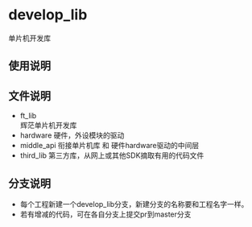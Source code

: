 # develop_lib
单片机开发库


## 使用说明

## 文件说明
* ft_lib    
    辉茫单片机开发库
* hardware
    硬件，外设模块的驱动
* middle_api
    衔接单片机库 和 硬件hardware驱动的中间层
* third_lib
    第三方库，从网上或其他SDK摘取有用的代码文件

## 分支说明
* 每个工程新建一个develop_lib分支，新建分支的名称要和工程名字一样。
* 若有增减的代码，可在各自分支上提交pr到master分支



